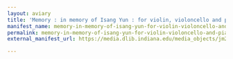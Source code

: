 ```yaml
---
layout: aviary
title: 'Memory : in memory of Isang Yun : for violin, violoncello and piano test'
manifest_name: memory-in-memory-of-isang-yun-for-violin-violoncello-and-piano-test
permalink: memory-in-memory-of-isang-yun-for-violin-violoncello-and-piano-test
external_manifest_url: https://media.dlib.indiana.edu/media_objects/jm215f41x/manifest.json

---
```

<!-- Add an essay or interpretive material below this line,
using HTML or markdown.  Do not modify this file above this line -->
